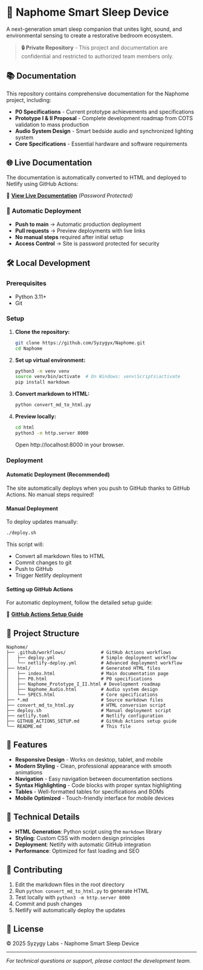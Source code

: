 # 🌙 Naphome Smart Sleep Device

A next-generation smart sleep companion that unites light, sound, and environmental sensing to create a restorative bedroom ecosystem.

> **🔒 Private Repository** - This project and documentation are confidential and restricted to authorized team members only.

## 📚 Documentation

This repository contains comprehensive documentation for the Naphome project, including:

- **P0 Specifications** - Current prototype achievements and specifications
- **Prototype I & II Proposal** - Complete development roadmap from COTS validation to mass production
- **Audio System Design** - Smart bedside audio and synchronized lighting system
- **Core Specifications** - Essential hardware and software requirements

## 🌐 Live Documentation

The documentation is automatically converted to HTML and deployed to Netlify using GitHub Actions:

🔗 **[View Live Documentation](https://naphome-docs.netlify.app)** *(Password Protected)*

### 🚀 Automatic Deployment

- **Push to main** → Automatic production deployment
- **Pull requests** → Preview deployments with live links
- **No manual steps** required after initial setup
- **Access Control** → Site is password protected for security

## 🛠️ Local Development

### Prerequisites

- Python 3.11+
- Git

### Setup

1. **Clone the repository:**
   ```bash
   git clone https://github.com/Syzygyx/Naphome.git
   cd Naphome
   ```

2. **Set up virtual environment:**
   ```bash
   python3 -m venv venv
   source venv/bin/activate  # On Windows: venv\Scripts\activate
   pip install markdown
   ```

3. **Convert markdown to HTML:**
   ```bash
   python convert_md_to_html.py
   ```

4. **Preview locally:**
   ```bash
   cd html
   python3 -m http.server 8000
   ```
   Open http://localhost:8000 in your browser.

### Deployment

#### Automatic Deployment (Recommended)
The site automatically deploys when you push to GitHub thanks to GitHub Actions. No manual steps required!

#### Manual Deployment
To deploy updates manually:

```bash
./deploy.sh
```

This script will:
- Convert all markdown files to HTML
- Commit changes to git
- Push to GitHub
- Trigger Netlify deployment

#### Setting up GitHub Actions
For automatic deployment, follow the detailed setup guide:

📖 **[GitHub Actions Setup Guide](GITHUB_ACTIONS_SETUP.md)**

## 📁 Project Structure

```
Naphome/
├── .github/workflows/             # GitHub Actions workflows
│   ├── deploy.yml                 # Simple deployment workflow
│   └── netlify-deploy.yml         # Advanced deployment workflow
├── html/                          # Generated HTML files
│   ├── index.html                 # Main documentation page
│   ├── P0.html                    # P0 specifications
│   ├── Naphome_Prototype_I_II.html # Development roadmap
│   ├── Naphome_Audio.html         # Audio system design
│   └── SPECS.html                 # Core specifications
├── *.md                           # Source markdown files
├── convert_md_to_html.py          # HTML conversion script
├── deploy.sh                      # Manual deployment script
├── netlify.toml                   # Netlify configuration
├── GITHUB_ACTIONS_SETUP.md        # GitHub Actions setup guide
└── README.md                      # This file
```

## 🎨 Features

- **Responsive Design** - Works on desktop, tablet, and mobile
- **Modern Styling** - Clean, professional appearance with smooth animations
- **Navigation** - Easy navigation between documentation sections
- **Syntax Highlighting** - Code blocks with proper syntax highlighting
- **Tables** - Well-formatted tables for specifications and BOMs
- **Mobile Optimized** - Touch-friendly interface for mobile devices

## 🔧 Technical Details

- **HTML Generation**: Python script using the `markdown` library
- **Styling**: Custom CSS with modern design principles
- **Deployment**: Netlify with automatic GitHub integration
- **Performance**: Optimized for fast loading and SEO

## 📝 Contributing

1. Edit the markdown files in the root directory
2. Run `python convert_md_to_html.py` to generate HTML
3. Test locally with `python3 -m http.server 8000`
4. Commit and push changes
5. Netlify will automatically deploy the updates

## 📄 License

© 2025 Syzygy Labs - Naphome Smart Sleep Device

---

*For technical questions or support, please contact the development team.*

